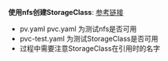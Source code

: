 **使用nfs创建StorageClass**: [参考链接](https://www.cnblogs.com/00986014w/p/9406962.html "参考链接")

* pv.yaml pvc.yaml 为测试nfs是否可用
* pvc-test.yaml 为测试StorageClass是否可用
* 过程中需要注意StorageClass在引用时的名字

